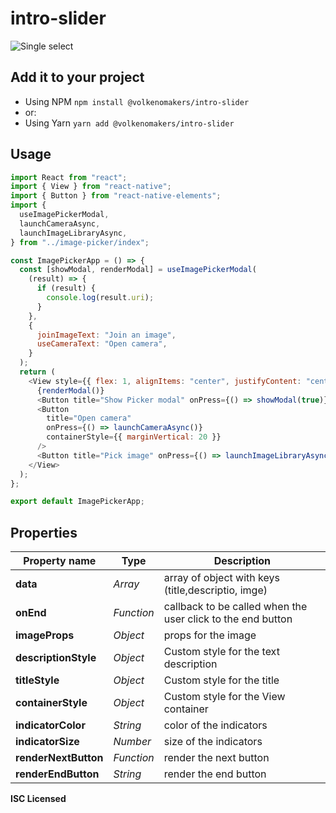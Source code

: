 # intro-slider

![Single select](https://raw.githubusercontent.com/VolkenoMakers/intro-slider/files/demo.gif)

## Add it to your project

- Using NPM
  `npm install @volkenomakers/intro-slider`
- or:
- Using Yarn
  `yarn add @volkenomakers/intro-slider`

## Usage

```javascript
import React from "react";
import { View } from "react-native";
import { Button } from "react-native-elements";
import {
  useImagePickerModal,
  launchCameraAsync,
  launchImageLibraryAsync,
} from "../image-picker/index";

const ImagePickerApp = () => {
  const [showModal, renderModal] = useImagePickerModal(
    (result) => {
      if (result) {
        console.log(result.uri);
      }
    },
    {
      joinImageText: "Join an image",
      useCameraText: "Open camera",
    }
  );
  return (
    <View style={{ flex: 1, alignItems: "center", justifyContent: "center" }}>
      {renderModal()}
      <Button title="Show Picker modal" onPress={() => showModal(true)} />
      <Button
        title="Open camera"
        onPress={() => launchCameraAsync()}
        containerStyle={{ marginVertical: 20 }}
      />
      <Button title="Pick image" onPress={() => launchImageLibraryAsync()} />
    </View>
  );
};

export default ImagePickerApp;
```

## Properties

| Property name        | Type       | Description                                                 |
| -------------------- | ---------- | ----------------------------------------------------------- |
| **data**             | _Array_    | array of object with keys (title,descriptio, imge)          |
| **onEnd**            | _Function_ | callback to be called when the user click to the end button |
| **imageProps**       | _Object_   | props for the image                                         |
| **descriptionStyle** | _Object_   | Custom style for the text description                       |
| **titleStyle**       | _Object_   | Custom style for the title                                  |
| **containerStyle**   | _Object_   | Custom style for the View container                         |
| **indicatorColor**   | _String_   | color of the indicators                                     |
| **indicatorSize**    | _Number_   | size of the indicators                                      |
| **renderNextButton** | _Function_ | render the next button                                      |
| **renderEndButton**  | _String_   | render the end button                                       |

**ISC Licensed**
